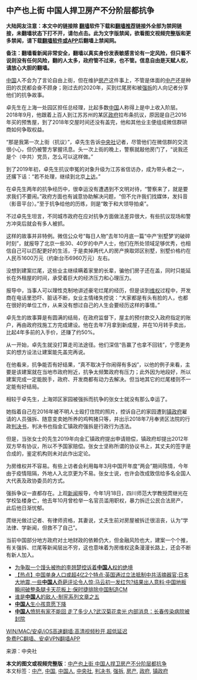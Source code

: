  <h2>中产也上街 中国人捍卫房产不分阶层都抗争</h2> <p class="notice"><b>大陆网友注意：本文中的链接除 <a href="https://github.com/bannedbook/fanqiang" >翻墙</a>软件下载和<a href="https://github.com/killgcd/justmysocks/blob/master/README.md">翻墙推荐</a>链接外全部为禁网链接，未翻墙状态下打不开，请勿点击。此为文字版禁闻，欲看图文视频完整版和更多禁闻，请下载<a href="https://github.com/bannedbook/fanqiang">翻墙软件或APP</a>后翻墙上禁闻网。</p><p>备注：翻墙看新闻非常安全，翻墙以真实身份发表敏感言论有一定风险，但只看不说则没有任何风险，翻的人太多，政府管不过来，也不管。信息自由是天赋人权，请放心大胆的翻墙。</b></p>  <div class="entry"> <p><span class='wp_keywordlink_affiliate'><a href="https://www.bannedbook.org/" title="中国" target="_blank">中国</a></span>人不会为了言论自由上街，但在维护<a href="https://www.bannedbook.org/bnews/tag/%E6%88%BF%E4%BA%A7/" class="st_tag internal_tag" rel="tag" title="标签 房产 下的日志">房产</a>这件事上，不管是体面的<a href="https://www.bannedbook.org/bnews/tag/%E4%B8%AD%E4%BA%A7/" class="st_tag internal_tag" rel="tag" title="标签 中产 下的日志">中产</a>还是种田的农民都会奋不顾身；刚过去的2020年，买到烂尾房和被<a href="https://www.bannedbook.org/bnews/tag/%e5%bc%ba%e6%8b%86/" class="st_tag internal_tag" rel="tag" title="标签 强拆 下的日志">强拆</a>的人向记者分享他们的抗争故事。</p> <p>卓先生在上海一处园区担任总经理，比起多数<a href="https://www.bannedbook.org/bnews/tag/%E4%B8%AD%E5%9B%BD/" class="st_tag internal_tag" rel="tag" title="标签 中国 下的日志">中国</a>人称得上是中上收入阶层。2018年9月，他跟着上百人到江苏苏州的某区<a href="https://www.bannedbook.org/bnews/tag/%e6%94%bf%e5%ba%9c/" class="st_tag internal_tag" rel="tag" title="标签 政府 下的日志">政府</a>拉布条抗议，原因是自己2016年买的预售屋，到了2018年交屋时间还没有盖完，他和其他业主便组成微信群研商如何争取权益。</p> <p>“那是我第一次上街（抗议）”，卓先生告诉<a href="https://www.bannedbook.org/bnews/tag/%e4%b8%ad%e5%a4%ae%e7%a4%be/" class="st_tag internal_tag" rel="tag" title="标签 中央社 下的日志">中央社</a>记者，尽管他们在微信群的交流很小心，但仍被警方掌握讯息。头一次上街的晚上，警察就敲他房门了，“说我还是个（中共）党员，怎么可以这样做。”</p> <p>到了2019年初，卓先生抗议申冤的对象升级为江苏省信访办，成为带头者之一，还撂下话：“若不处理，继续到北京<span class='wp_keywordlink_affiliate'><a href="https://www.bannedbook.org/bnews/weiquan/" title="上访" target="_blank">上访</a></span>。”</p> <p>在卓先生两年的抗争经历中，很幸运没有遭遇到不文明对待，“警察来了，就是要求我们不要闹。”政府方面也有诚意协助解决问题，“但不允许我们找媒体，发抖音（影音平台）。”至于抗争给他的历练，则是“敢于和大领导拍桌”。</p>  <p>不过卓先生坦言，不同城市政府在应对抗争方面做法差异很大，有些抗议现场和警方冲突后就会有多人被抓。</p> <p>这样的故事并非特例。微信公众号“每日人物”去年10月底一篇“中产‘别墅梦’的破碎时刻”，就报导了北京一些30、40岁的中产人士，他们在所处领域足够优秀，也相信自己可以匹配更好的生活，于是卖掉两代人的房产换取郊区别墅，别墅价格约在人民币1600万元（约新台币6960万元）左右。</p> <p>没想到建案烂尾，这些业主继续瞒着家里的长辈，骗他们房子还在盖，同时只能延长在外租屋的时间，承受着巨大的经济压力和心理压力。</p> <p>报导中，当事人可以理性克制地讲述豪宅烂尾的经历，但是谈到<span class='wp_keywordlink_affiliate'><a href="https://www.bannedbook.org/bnews/weiquan/" title="维权" target="_blank">维权</a></span>过程中，开发商在电话里恐吓、脏话不断，女业主情绪失控说：“大家都是有头有脸的人，也都在很好的单位工作，从来没有想过自己的人生会要经历这样的事情。”</p> <p>卓先生的故事算是有圆满的结局，在政府监督下，屋主的预付款交入政府指定的账户，再由政府找施工方完成建设。他在去年7月拿到新成屋，并在10月转手卖出，比起4年多前的入手价，还赚了约50%。</p>  <p>从一开始，卓先生就没打算走司法途径。他们深信“告赢了也拿不回钱”，宁愿更务实的想方设法让建案能先盖完再说。</p> <p>在他看来，抗争能否有好结果，“真不取决于你闹得有多凶”，以他的例子来看，主要是该建案就在当地市政府附近，抗争太频繁政府有压力；此外因为地段好，所以建案完成一定能脱手，政府、开发商都有动力去解决。但当地其它的烂尾楼则不一定能有好结局。</p> <p>相较于卓先生，上海郊区家园被强拆而抗争的张女士就没有那么幸运了。</p> <p>她指着自己在2016年被不明人士殴打住院的照片，控诉自己的家园遭到<a href="https://www.bannedbook.org/bnews/tag/%E9%95%87%E6%94%BF%E5%BA%9C/" class="st_tag internal_tag" rel="tag" title="标签 镇政府 下的日志">镇政府</a>雇请的人员强拆、随意变卖她所养的鸡鸭猪只等，并出示2018年7月奉贤区法院的行政<a href="https://www.bannedbook.org/bnews/tag/%E5%88%A4%E5%86%B3%E4%B9%A6/" class="st_tag internal_tag" rel="tag" title="标签 判决书 下的日志">判决书</a>，判决书也指金汇镇政府强拆是行政行为违法。</p> <p>但是，当张女士的先生2019年向金汇镇政府提出申请赔偿，镇政府却提出2012年双方早有协议，所以不予国家赔偿。张女士坚称所谓的协议书上，其丈夫的签字是合成的，鉴定机构则未对此作出定论。</p>  <p>为房维权并不容易。有些上访者会利用每年3月中国开年度“两会”期间陈情，今年由于疫情阻隔，外地人入北京更为不易。张女士说，也许会改成致信给多名全国人大代表及政协委员的方式。</p> <p>强拆争议一直都存在。上观<span class='wp_keywordlink_affiliate'><a href="https://www.bannedbook.org/" title="新闻">新闻</a></span>报导，今年1月18日，四川师范大学教授庹继光在学校坠楼身亡，他去年10月曾检举一名官员滥用职权，暴力拆迁公民合法房产，此后他日渐忧郁。</p> <p>庹继光做过记者、有律师资格，其妻说，丈夫生前对房屋被拆迁很沮丧，认为“学法律、学新闻，但救不了自己”。</p> <p>当前中国部分地方政府对土地财政的依赖仍大，但金融风险也大，建案一个个推，有关强拆、烂尾等新闻层出不穷，这也意味着为房维权这条漫漫长路上，还会不断有新人加入。</p> <ul class='op-related-articles' title='相关阅读'> <li><a href='https://www.bannedbook.org/bnews/renquan/20210216/1488117.html' target='_blank'>为争取一个馒头被拘的李翘楚控诉着<b>中国人</b>权的绝境</a></li> <li><a href='https://www.bannedbook.org/bnews/bannedvideo/20210216/1487989.html' target='_blank'>【热点】中国单身人口或超4亿2个特点;英国通过立法抵制中共活摘器官;日本大地震,一些<b>中国人</b>奇葩评论令人惊;马云初一发红包?结果出人意料;中国地板瞬间破整条腿卡天花板上;保时捷排除中国制造CM</a></li> <li><a href='https://www.bannedbook.org/bnews/baitai/20210215/1487577.html' target='_blank'>谁是<b>中国人</b>的敌人-制宪系列文章之五</a></li> <li><a href='https://www.bannedbook.org/bnews/ssgc/20210215/1487517.html' target='_blank'><b>中国人</b>生小孩意愿下降</a></li> <li><a href='https://www.bannedbook.org/bnews/topimagenews/20210215/1487507.html' target='_blank'><b>中国人</b>愤怒有家不能回 走了多少人?武汉菊花卖光 内部消息：长春传染病院被封院</a></li> </ul> <p class="texttj"> <a href="https://github.com/bannedbook/fanqiang/wiki/V2ray%E6%9C%BA%E5%9C%BA" target="_blank">WIN/MAC/安卓/iOS高速翻墙:高清视频秒开,超低延迟</a><br/> <a href="https://github.com/bannedbook/fanqiang/wiki/%E7%A6%81%E9%97%BB%E7%BD%91%E5%AE%89%E5%8D%93%E7%BF%BB%E5%A2%99%E6%96%B0%E9%97%BBAPP" target="_blank">免费PC翻墙、安卓VPN翻墙APP</a></p><p> 来源：中央社 </p> <a name='sharetosocial'></a>       <div><b>本文的图文或视频完整版</b>：<a href='https://www.bannedbook.org/bnews/cnnews/20210216/1488310.html'>中产也上街 中国人捍卫房产不分阶层都抗争</a></div>  </div><!--END ENTRY--> <div class="postfooter"> <div>本文标签：<a href="https://www.bannedbook.org/bnews/tag/%E4%B8%AD%E4%BA%A7/" rel="tag">中产</a>, <a href="https://www.bannedbook.org/bnews/tag/%E4%B8%AD%E5%9B%BD/" rel="tag">中国</a>, <a href="https://www.bannedbook.org/bnews/tag/%e4%b8%ad%e5%9b%bd%e4%ba%ba/" rel="tag">中国人</a>, <a href="https://www.bannedbook.org/bnews/tag/%e4%b8%ad%e5%a4%ae%e7%a4%be/" rel="tag">中央社</a>, <a href="https://www.bannedbook.org/bnews/tag/%E5%88%A4%E5%86%B3%E4%B9%A6/" rel="tag">判决书</a>, <a href="https://www.bannedbook.org/bnews/tag/%e5%bc%ba%e6%8b%86/" rel="tag">强拆</a>, <a href="https://www.bannedbook.org/bnews/tag/%E6%88%BF%E4%BA%A7/" rel="tag">房产</a>, <a href="https://www.bannedbook.org/bnews/tag/%e6%94%bf%e5%ba%9c/" rel="tag">政府</a>, <a href="https://www.bannedbook.org/bnews/tag/%E9%95%87%E6%94%BF%E5%BA%9C/" rel="tag">镇政府</a></div>  </div><!--END POSTFOOTER--> 